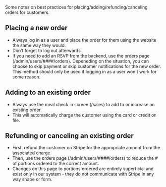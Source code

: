 Some notes on best practices for placing/adding/refunding/canceling orders for customers.

## Placing a new order

- Always log in as a user and place the order for them using the website the same way they would. 
- Don’t forget to log out afterwards.
- If you need to add an RSVP from the backend, use the orders page (/admin/users/####/orders). Depeneding on the situation, you can choose to skip payment or skip customer notifications for the new order. This method should only be used if logging in as a user won't work for some reason.


## Adding to an existing order

- Always use the meal check in screen (/sales) to add to or increase an existing order. 
- This will automatically charge the customer using the card or credit on file.

## Refunding or canceling an existing order

- First, refund the customer on Stripe for the appropriate amount from the associated charge
- Then, use the orders page (/admin/users/####/orders) to reduce the # of portions ordered to the correct amount.
- Changes on this page to portions ordered are entirely superficial and exist only in our system - they do not communicate with Stripe in any way shape or form.
